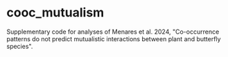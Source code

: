 # cooc_mutualism
Supplementary code for analyses of Menares et al. 2024, "Co-occurrence patterns do not predict mutualistic interactions between plant and butterfly species".


